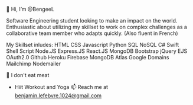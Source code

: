 👋 Hi, I’m @BengeeL

Software Engineering student looking to make an impact on the world.
Enthusiastic about utilizing my skillset to work on complex challenges as a collaborative team member who adapts quickly.
(Also fluent in French)

My Skillset inludes: 
    HTML
    CSS
    Javascript
    Python
    SQL
    NoSQL
    C#
    Swift
    Shell Script
    Node.JS
    Express.JS
    React.JS
    MongoDB
    Bootstrap
    jQuery
    EJS
    OAuth2.0
    Github
    Heroku
    Firebase
    MongoDB Atlas
    Google Domains
    Mailchimp
    Nodemailer

🌱 I don't eat meat
- Hiit Workout and Yoga
📫 Reach me at benjamin.lefebvre.1024@gmail.com
